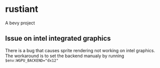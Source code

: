 # rustiant
A bevy project   

## Issue on intel integrated graphics
There is a bug that causes sprite rendering not working on intel graphics.
The workaround is to set the backend manualy by running `$env:WGPU_BACKEND="dx12"`
